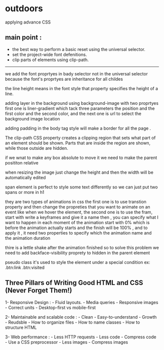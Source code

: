 # outdoors
applying advance  CSS

## main point :
  - the best way to perform a basic reset using the universal selector.
  - set the project-wide font defenitions.
  - clip parts of elements using clip-path.

  -----

  we add the font proprtyes in bady selector not in the universal selector because the font's proprtyes are inheritance for all childes 

  the line height means in the font style that property specifies the height of a line.

  adding layer in the background using background-image with two proprtyes first one is liner-gradient which tack three parameters the position and the first color and the second color, and the next one is url to select the background image location

  adding padding in the body tag style will make a border for all the page .

  The clip-path CSS property creates a clipping region that sets what part of an element should be shown. Parts that are inside the region are shown, while those outside are hidden.

  if we wnat to make any box absolute to move it we need to make the parent posititon relative 

  when resizing the image just change the height and then the width will be automatically edited 

  span element is perfect to style some text differently so we can just put two spans or more in h1 

  they are two types of animations in css  the first one is to use transtion property and then change the propreties that you want to animate on an event  like when we hover the element, 
  the second one is to use the fram, start with write a keyframes and give it a name then , you can specify what I want to happen in each moment of the animation start with 0% which is before the animation actually starts and the finish will be 100% ,
  and to apply it , it need two properties to specify which the animation name and the animation duration 

  thire is a lettle shake after the animation finished so to solve this problem we need to add backface-visibility proprety to hidden in the parent element 

   pseudo class it's used to  style the element under a special condition 
   ex: .btn:link .btn:visited 

## Three Pillars of Writing Good HTML and CSS (Never Forget Them!)
  1- Responsive Design :
    - Fluid layouts.
    - Media queries
    - Responsive images
    - Correct units
    - Desktop-first vs mobile-first

  2- Maintainable and scalable code :
    - Clean
    - Easy-to-understand
    - Growth
    - Reudsble 
    - How to organize files
    - How to name classes
    - How to structure HTML

  3- Web performance :
    - Less HTTP requests
    - Less code
    - Compress code 
    - Use a CSS preprocessor
    - Less images 
    - Compress images 